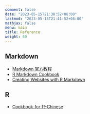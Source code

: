 ```yaml
---
comment: false
date: "2023-05-15T21:38:52+08:00"
lastmod: "2023-05-15T21:41:52+08:00"
mathjax: false
menu: main
title: Reference
weight: 60
---
```




## Markdown

* [Markdown 官方教程](https://markdown.com.cn/)
* [R Markdown Cookbook](https://bookdown.org/yihui/rmarkdown-cookbook/)
* [Creating Websites with R Markdown](https://bookdown.org/yihui/blogdown/)

## R

* [Cookbook-for-R-Chinese](https://openbiox.github.io/Cookbook-for-R-Chinese/)
